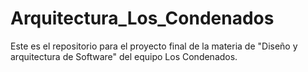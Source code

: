 # Arquitectura_Los_Condenados
Este es el repositorio para el proyecto final de la materia de "Diseño y arquitectura de Software" del equipo Los Condenados.
